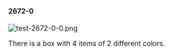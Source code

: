 #### 2672-0
![test-2672-0-0.png](https://github.com/lil-lab/nlvr/raw/master/nlvr/test/images/0/test-2672-0-0.png "test-2672-0-0.png")

There is a box with 4 items of 2 different colors.
